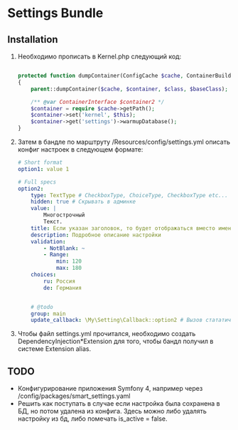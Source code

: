 Settings Bundle
===============

Installation
------------
 
1) Необходимо прописать в Kernel.php следующий код:
    ```php
    
    protected function dumpContainer(ConfigCache $cache, ContainerBuilder $container, $class, $baseClass)
    {
        parent::dumpContainer($cache, $container, $class, $baseClass);
    
        /** @var ContainerInterface $container2 */
        $container = require $cache->getPath();
        $container->set('kernel', $this);
        $container->get('settings')->warmupDatabase();
    }
    ```

2) Затем в бандле по марштруту /Resources/config/settings.yml описать конфиг настроек в следующем формате:

    ```yaml
    # Short format
    option1: value 1
    
    # Full specs
    option2:
        type: TextType # CheckboxType, ChoiceType, CheckboxType etc...
        hidden: true # Скрывать в админке
        value: |
            Многострочный
            Текст.
        title: Если указан заголовок, то будет отображаться вместо имени.
        description: Подробное описание настройки
        validation:
            - NotBlank: ~
            - Range:
                min: 120
                max: 180
        choices:
            ru: Россия
            de: Германия
    
    
        # @todo
        group: main 
        update_callback: \My\Setting\Callback::option2 # Вызов стататического метода либо сервиса при обновлении параметра.
    ```

3) Чтобы файл settings.yml прочитался, необходимо создать DependencyInjection\*Extension для того, чтобы бандл получил в системе Extension alias.

TODO
----
 - Конфигурирование приложения Symfony 4, например через /config/packages/smart_settings.yaml  
 - Решить как поступать в случае если настройка была сохранена в БД, но потом удалена из конфига. Здесь можно либо удалять настройку из бд, либо помечать is_active = false.
 
